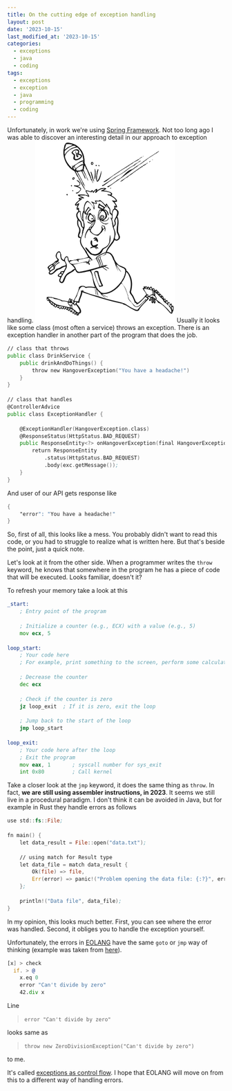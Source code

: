 ```yaml
---
title: On the cutting edge of exception handling
layout: post
date: '2023-10-15'
last_modified_at: '2023-10-15'
categories:
  - exceptions
  - java
  - coding
tags:
  - exceptions
  - exception
  - java
  - programming
  - coding
---
```

Unfortunately, in work we're using [Spring Framework](https://en.wikipedia.org/wiki/Spring_Framework). Not too long ago I was able to discover an interesting detail in our approach to exception handling.
<img height="420" title="Catching guy" alt="Catching guy" src="/assets/images/catch.gif">
Usually it looks like some class (most often a service) throws an exception. There is an exception handler in another part of the program that does the job.
```asm
// class that throws
public class DrinkService {
    public drinkAndDoThings() {
        throw new HangoverException("You have a headache!")
    }
}

// class that handles
@ControllerAdvice
public class ExceptionHandler {
    
    @ExceptionHandler(HangoverException.class)
    @ResponseStatus(HttpStatus.BAD_REQUEST)
    public ResponseEntity<?> onHangoverException(final HangoverException exc) {
        return ResponseEntity
            .status(HttpStatus.BAD_REQUEST)
            .body(exc.getMessage());
    }
}
```
And user of our API gets response like 
```asm
{
    "error": "You have a headache!"
}
```
So, first of all, this looks like a mess. You probably didn't want to read this code, or you had to struggle to realize what is written here.
But that's beside the point, just a quick note.

Let's look at it from the other side. When a programmer writes the `throw` keyword, he knows that somewhere in the program he has a piece of code that will be executed. Looks familiar, doesn't it?

To refresh your memory take a look at this
```asm
_start:
    ; Entry point of the program

    ; Initialize a counter (e.g., ECX) with a value (e.g., 5)
    mov ecx, 5

loop_start:
    ; Your code here
    ; For example, print something to the screen, perform some calculations, etc.

    ; Decrease the counter
    dec ecx

    ; Check if the counter is zero
    jz loop_exit  ; If it is zero, exit the loop

    ; Jump back to the start of the loop
    jmp loop_start

loop_exit:
    ; Your code here after the loop
    ; Exit the program
    mov eax, 1       ; syscall number for sys_exit
    int 0x80         ; Call kernel
```
Take a closer look at the `jmp` keyword, it does the same thing as `throw`. In fact, **we are still using assembler instructions, in 2023**. It seems we still live in a procedural paradigm.
I don't think it can be avoided in Java, but for example in Rust they handle errors as follows
```asm
use std::fs::File;

fn main() {
    let data_result = File::open("data.txt");

    // using match for Result type
    let data_file = match data_result {
        Ok(file) => file,
        Err(error) => panic!("Problem opening the data file: {:?}", error),
    };

    println!("Data file", data_file);
}
```
In my opinion, this looks much better. First, you can see where the error was handled. Second, it obliges you to handle the exception yourself.

Unfortunately, the errors in [EOLANG](https://www.eolang.org/) have the same `goto` or `jmp` way of thinking (example was taken from [here](https://news.eolang.org/2022-07-18-error-and-try-catch.html)).
```asm
[x] > check
  if. > @
    x.eq 0
    error "Can't divide by zero"
    42.div x
```
Line

> `error "Can't divide by zero"` 

looks same as

> `throw new ZeroDivisionException("Can't divide by zero")` 

to me.

It's called [exceptions as control flow](https://softwareengineering.stackexchange.com/questions/189222/are-exceptions-as-control-flow-considered-a-serious-antipattern-if-so-why). I hope that EOLANG will move on from this to a different way of handling errors.
